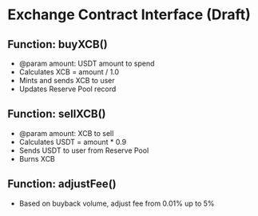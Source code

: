 # Exchange Contract Interface (Draft)

## Function: buyXCB()
- @param amount: USDT amount to spend
- Calculates XCB = amount / 1.0
- Mints and sends XCB to user
- Updates Reserve Pool record

## Function: sellXCB()
- @param amount: XCB to sell
- Calculates USDT = amount * 0.9
- Sends USDT to user from Reserve Pool
- Burns XCB

## Function: adjustFee()
- Based on buyback volume, adjust fee from 0.01% up to 5%
